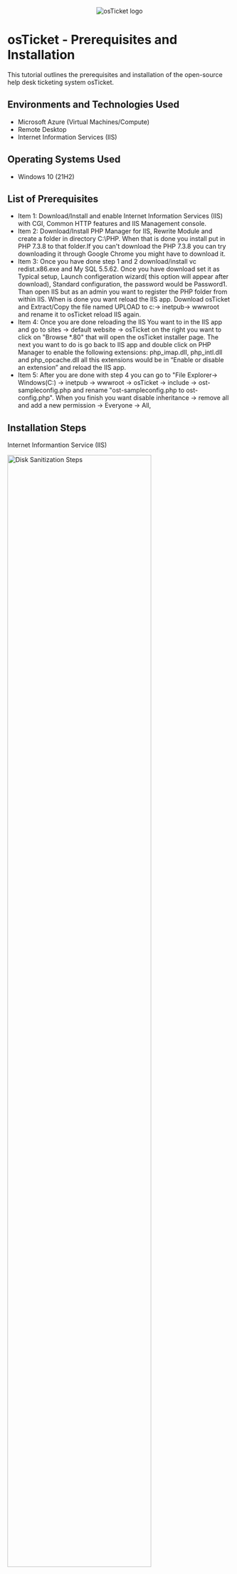 <p align="center">
<img src="https://i.imgur.com/Clzj7Xs.png" alt="osTicket logo"/>
</p>

<h1>osTicket - Prerequisites and Installation</h1>
This tutorial outlines the prerequisites and installation of the open-source help desk ticketing system osTicket.<br />




<h2>Environments and Technologies Used</h2>

- Microsoft Azure (Virtual Machines/Compute)
- Remote Desktop
- Internet Information Services (IIS)

<h2>Operating Systems Used </h2>

- Windows 10</b> (21H2)

<h2>List of Prerequisites</h2>

- Item 1: Download/Install and enable Internet Information Services (IIS) with CGI, Common HTTP features and IIS Management console.
- Item 2: Download/Install PHP Manager for IIS, Rewrite Module and create a folder in directory C:\PHP. When that is done you install put in PHP 7.3.8 to that folder.If you can't download the PHP 7.3.8 you can try downloading it through Google Chrome you might have to download it.
- Item 3: Once you have done step 1 and 2 download/install  vc redist.x86.exe and My SQL 5.5.62. Once you have download set it as Typical setup, Launch configeration wizard( this option will appear after download), Standard configuration, the password would be Password1. Than open IIS but as an admin you want to register the PHP folder from within IIS. When is done you want reload the IIS app. Download osTicket and Extract/Copy the file named UPLOAD to c:-> inetpub-> wwwroot and rename it to osTicket reload IIS again.
- Item 4: Once you are done reloading the IIS You want to in the IIS app and go to sites -> default website -> osTicket  on the right you want to click on "Browse *.80" that will open the osTicket installer page. The next you want to do is go back to IIS app and double click on PHP Manager to enable the following extensions: php_imap.dll, php_intl.dll and  php_opcache.dll all this extensions would be in “Enable or disable an extension” and reload the IIS app.
- Item 5: After you are done with step 4 you can go to "File Explorer-> Windows(C:) -> inetpub -> wwwroot -> osTicket -> include -> ost-sampleconfig.php and rename "ost-sampleconfig.php to ost-config.php". When you finish you want disable inheritance -> remove all and add a new permission -> Everyone -> All, 


<h2>Installation Steps</h2>

Internet Informantion Service (IIS) 

<p>
<img src="https://i.imgur.com/97XiUuW.png" height="80%" width="80%" alt="Disk Sanitization Steps"/>
</p>
<p>
  <p>

Created folder, Named PHP and Inserted PHP 7.3.8
    
<img src="https://i.imgur.com/68ohkbJ.png" height="80%" width="80%" alt="Disk Sanitization Steps"/>
</p>
<p>
When your done installing and enable the IIS you can search 127.0.0.1 that will give the same page as the picture above. That how you will know done it correctly. As soon that you created that folder you should have something like the picture that is above. If don't how to do it you want go to File Explorer-> This PC-> Windows(C:)-> PHP on your Virtual Machine.
</p>
<br />

<p>
  
  Before OsTicket v1.15.8 was installed in IIS
  
<img src="https://i.imgur.com/aPhuo2G.png" height="80%" width="80%" alt="Disk Sanitization Steps"https://i.imgur.com/nIrRSOA.png" height="80%" width="80%" alt="Disk Sanitization Steps"/>
</p>
<p>
  <p>
     After OsTicket v1.15.8 was installed in IIS
    
<img src="https://i.imgur.com/nIrRSOA.png" height="80%" width="80%" alt="Disk Sanitization Steps"/>
</p>
<p>
  
  OstIcket Installer
  
  <img src="https://i.imgur.com/XmPIPFH.png" height="80%" width="80%" alt="Disk Sanitization Steps"/>
</p>
<p>
  <p>
    
  Extensions Enabled
    
   <img src="https://i.imgur.com/KaLBBP4.png" height="80%" width="80%" alt="Disk Sanitization Steps"/>
</p>
<p>
  <p>
Lorem ipsum dolor sit amet, consectetur adipiscing elit, sed do eiusmod tempor incididunt ut labore et dolore magna aliqua. Ut enim ad minim veniam, quis nostrud exercitation ullamco laboris nisi ut aliquip ex ea commodo consequat. Duis aute irure dolor in reprehenderit in voluptate velit esse cillum dolore eu fugiat nulla pariatur.
</p>
<br />

<p>
<img src="https://i.imgur.com/DJmEXEB.png" height="80%" width="80%" alt="Disk Sanitization Steps"/>
</p>
<p>
  <p>
<img src="https://i.imgur.com/DJmEXEB.png" height="80%" width="80%" alt="Disk Sanitization Steps"/>
</p>
<p>
  <p>
Lorem ipsum dolor sit amet, consectetur adipiscing elit, sed do eiusmod tempor incididunt ut labore et dolore magna aliqua. Ut enim ad minim veniam, quis nostrud exercitation ullamco laboris nisi ut aliquip ex ea commodo consequat. Duis aute irure dolor in reprehenderit in voluptate velit esse cillum dolore eu fugiat nulla pariatur.
</p>
<br />
